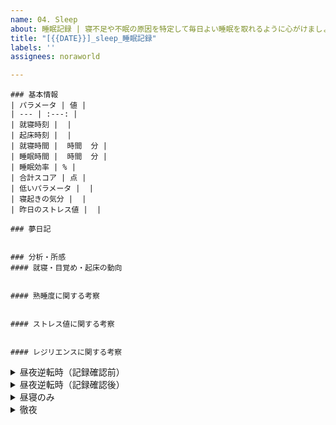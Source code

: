 ```yaml
---
name: 04. Sleep
about: 睡眠記録 | 寝不足や不眠の原因を特定して毎日よい睡眠を取れるように心がけましょう
title: "[{{DATE}}]_sleep_睡眠記録"
labels: ''
assignees: noraworld

---
```


```
### 基本情報
| パラメータ | 値 |
| --- | :---: |
| 就寝時刻 |  |
| 起床時刻 |  |
| 就寝時間 |  時間  分 |
| 睡眠時間 |  時間  分 |
| 睡眠効率 | % |
| 合計スコア | 点 |
| 低いパラメータ |  |
| 寝起きの気分 |  |
| 昨日のストレス値 |  |

### 夢日記


### 分析・所感
#### 就寝・目覚め・起床の動向


#### 熟睡度に関する考察


#### ストレス値に関する考察


#### レジリエンスに関する考察

```



<details>
<summary>昼夜逆転時（記録確認前）</summary>

```
### 基本情報
| パラメータ | 値 |
| --- | :---: |
| 昨日のストレス値 |  |
| 寝起きの気分 |  |

### 夢日記


### 分析・所感
昼夜逆転で記録がまだ確認できないので、日付変更後、または翌日確認する。

#### ストレス値に関する考察

```
</details>



<details>
<summary>昼夜逆転時（記録確認後）</summary>

```
### 基本情報
| パラメータ | 値 |
| --- | :---: |
| 就寝時刻 |  |
| 起床時刻 |  |
| 就寝時間 |  時間  分 |
| 睡眠時間 |  時間  分 |
| 睡眠効率 | % |
| 合計スコア | 点 |
| 低いパラメータ |  |

### 分析・所感
昼夜逆転時の睡眠の記録が確認できるようになった。

#### 就寝・目覚め・起床の動向


#### 熟睡度に関する考察


#### レジリエンスに関する考察

```
</details>



<details>
<summary>昼寝のみ</summary>

```
### 基本情報
| パラメータ | 値 |
| --- | :---: |
| 就寝時刻 |  |
| 起床時刻 |  |
| 就寝時間 |  時間  分 |
| 睡眠時間 |  時間  分 |
| 昨日のストレス値 |  |
| 寝起きの気分 |  |

### 夢日記


### 分析・所感
昼寝のみだったため正確な記録は確認できていない。この睡眠時間は翌日のものと合算されるはず。


```
</details>



<details>
<summary>徹夜</summary>

```
### 分析・所感

```
</details>
